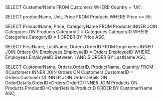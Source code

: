SELECT CustomerName FROM Customers WHERE Country = 'UK';

SELECT productName, Unit, Price
FROM Products
WHERE Price >= 55;

SELECT ProductName, Price, CategoryName FROM Products INNER JOIN Categories ON Products.CategoryID = Categories.CategoryID WHERE Categories.CategoryID = 1 ORDER BY Price ASC;

SELECT FirstName, LastName, Orders.OrderID FROM Employees INNER JOIN Orders ON Employees.EmployeeID = Orders.EmployeeID WHERE Employees.EmployeeID Between 1 AND 5 ORDER BY LastName ASC;

SELECT CustomerName, Orders.OrderID, ProductName, Quantity FROM ((Customers INNER JOIN Orders ON Customers.CustomerID = Orders.CustomerID) INNER JOIN OrderDetails ON OrderDetails.OrderID=Orders.OrderID) INNER JOIN Products ON Products.ProductID=OrderDetails.ProductID ORDER BY CustomerName ASC;
